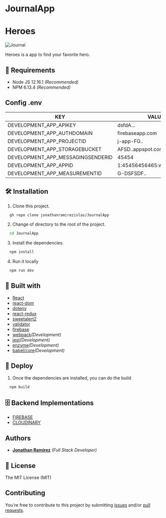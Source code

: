 # JournalApp
# Heroes
    

![Journal](https://res.cloudinary.com/djuqxjkh3/image/upload/v1611868581/JOURNAL/jounalapp_mz14lo.gif)

Heroes is a app to find your favorite hero.

## 📢 Requirements
- Node JS 12.16.1 _(Recommended)_
- NPM 6.13.4 _(Recommended)_

## Config .env

| KEY | VALUE|
| ----- | ---- |
|DEVELOPMENT_APP_APIKEY|dsfdA...|
|DEVELOPMENT_APP_AUTHDOMAIN |firebaseapp.com |
|DEVELOPMENT_APP_PROJECTID|j-app-FG.. |
|DEVELOPMENT_APP_STORAGEBUCKET|AFSD..appspot.com |
|DEVELOPMENT_APP_MESSAGINGSENDERID|45454 |
|DEVELOPMENT_APP_APPID|1:45456456465:web:ADFSDG...|
|DEVELOPMENT_APP_MEASUREMENTID|G-DSFSDF..|

## 🛠 Installation
1. Clone this project.
```bash
  gh repo clone jonathanramirezislas/JournalApp
```
2. Change of directory to the root of the project.
```bash
  cd JournalApp
```
3. Install the dependencies.
```bash
  npm install
```
4. Run it locally
```bash
  npm run dev
```

## 🔧 Built with
- [React](https://es.reactjs.org) 
- [react-dom](https://es.reactjs.org/docs/react-dom.html)
- [dotenv](https://www.npmjs.com/package/dotenv)
- [react-redux](https://react-redux.js.org)
- [sweetalert2](https://www.npmjs.com/package/sweetalert2)
- [validator](https://www.npmjs.com/package/validator)
- [firebase](https://firebase.google.com/)
- [webpack](https://webpack.js.org/)_(Development)_
- [jest](https://jestjs.io/)_(Development)_
- [enzyme](https://enzymejs.github.io/enzyme/)_(Development)_
- [babel/core](https://www.npmjs.com/package/@babel/core)_(Development)_


## 🚀 Deploy
1. Once the dependencies are installed, you can do the build
```bash
  npm build
```

## 🗄️ Backend Implementations

- [FIREBASE](https://firebase.google.com)
- [CLOUDINARY](https://cloudinary.com)


## Authors

- **[Jonathan Ramirez](https://github.com/jonathanramirezislas)** _(Full Stack Developer)_


## 📜 License
The MIT License (MIT)

## Contributing

You're free to contribute to this project by submitting [issues](https://github.com/jonathanramirezislas/JournalApp/issues) and/or [pull requests](hhttps://github.com/jonathanramirezislas/JournalApp/pulls).



